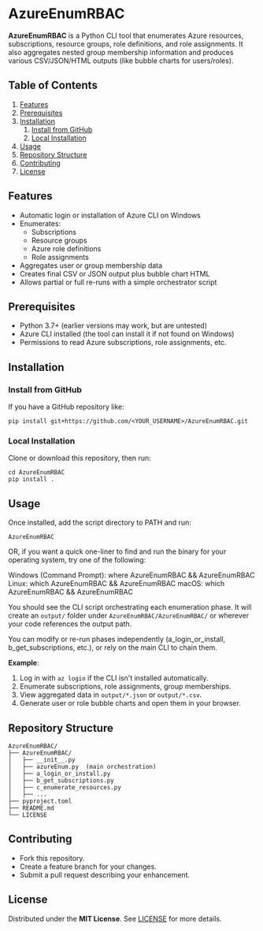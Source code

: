 # AzureEnumRBAC

**AzureEnumRBAC** is a Python CLI tool that enumerates Azure resources,
subscriptions, resource groups, role definitions, and role assignments.
It also aggregates nested group membership information and produces
various CSV/JSON/HTML outputs (like bubble charts for users/roles).

## Table of Contents

1. [Features](#features)
2. [Prerequisites](#prerequisites)
3. [Installation](#installation)
   1. [Install from GitHub](#install-from-github)
   2. [Local Installation](#local-installation)
4. [Usage](#usage)
5. [Repository Structure](#repository-structure)
6. [Contributing](#contributing)
7. [License](#license)

## Features

- Automatic login or installation of Azure CLI on Windows
- Enumerates:
  - Subscriptions
  - Resource groups
  - Azure role definitions
  - Role assignments
- Aggregates user or group membership data
- Creates final CSV or JSON output plus bubble chart HTML
- Allows partial or full re-runs with a simple orchestrator script

## Prerequisites

- Python 3.7+ (earlier versions may work, but are untested)
- Azure CLI installed (the tool can install it if not found on Windows)
- Permissions to read Azure subscriptions, role assignments, etc.

## Installation

### Install from GitHub

If you have a GitHub repository like:

    pip install git+https://github.com/<YOUR_USERNAME>/AzureEnumRBAC.git

### Local Installation

Clone or download this repository, then run:

    cd AzureEnumRBAC
    pip install .

## Usage

Once installed, add the script directory to PATH and run:

    AzureEnumRBAC

OR, if you want a quick one-liner to find and run the binary for your operating system, try one of the following:

Windows (Command Prompt):
    where AzureEnumRBAC && AzureEnumRBAC
Linux:
    which AzureEnumRBAC && AzureEnumRBAC
macOS:
    which AzureEnumRBAC && AzureEnumRBAC

You should see the CLI script orchestrating each enumeration phase.
It will create an `output/` folder under `AzureEnumRBAC/AzureEnumRBAC/`
or wherever your code references the output path.

You can modify or re-run phases independently (a_login_or_install, b_get_subscriptions,
etc.), or rely on the main CLI to chain them.

**Example**:

1. Log in with `az login` if the CLI isn't installed automatically.
2. Enumerate subscriptions, role assignments, group memberships.
3. View aggregated data in `output/*.json` or `output/*.csv`.
4. Generate user or role bubble charts and open them in your browser.

## Repository Structure

    AzureEnumRBAC/
    ├── AzureEnumRBAC/
    │   ├── __init__.py
    │   ├── azureEnum.py  (main orchestration)
    │   ├── a_login_or_install.py
    │   ├── b_get_subscriptions.py
    │   ├── c_enumerate_resources.py
    │   ├── ...
    ├── pyproject.toml
    ├── README.md
    └── LICENSE

## Contributing

- Fork this repository.
- Create a feature branch for your changes.
- Submit a pull request describing your enhancement.

## License

Distributed under the **MIT License**. See [LICENSE](LICENSE) for more details.
